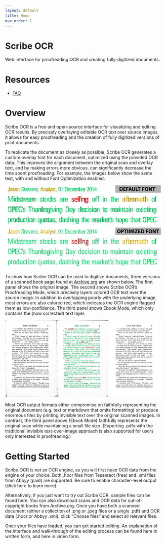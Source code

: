 ```yaml
---
layout: default
title: Home
nav_order: 1
---
```



# Scribe OCR
Web interface for proofreading OCR and creating fully-digitized documents. 

# Resources
- [FAQ](faq)

# Overview

Scribe OCR is a free and open-source interface for visualizing and editing OCR results.  By precisely overlaying editable OCR text over source images, it allows for easy proofreading and the creation of fully digitized versions of print documents. 

To replicate the document as closely as possible, Scribe OCR generates a custom overlay font for each document, optimized using the provided OCR data.  This improves the alignment between the original scan and overlay text, and by making errors more obvious, can significantly decrease the time spent proofreading.  For example, the images below show the same text, with and without Font Optimization enabled. 

<img src="https://raw.githubusercontent.com/Balearica/scribeocr-docs/gh-pages/img/optimization_comp1a1.png" width="700"><img src="https://raw.githubusercontent.com/Balearica/scribeocr-docs/gh-pages/img/optimization_comp1b1.png" width="700">

To show how Scribe OCR can be used to digitize documents, three versions of a scanned book page found at [Archive.org](https://archive.org/details/in.ernet.dli.2015.350580/page/n17/mode/2up) are shown below.  The first panel shows the original image.  The second shows Scribe OCR’s Proofreading Mode, which precisely layers colored OCR text over the source image.  In addition to overlapping poorly with the underlying image, most errors are also colored red, which indicates the OCR engine flagged them as low-confidence.  The third panel shows Ebook Mode, which only contains the (now corrected) text layer.  

![Display Mode Comparison](https://raw.githubusercontent.com/Balearica/scribeocr-docs/gh-pages/img/mode_comp1.png)

Most OCR output formats either compromise on faithfully representing the original document (e.g. text or markdown that omits formatting) or produce enormous files by printing invisible text over the original scanned images.  In contrast, the third panel above (Ebook Mode) faithfully represents the original scan while maintaining a small file size.  (Exporting .pdfs with the traditional invisible text-over-image approach is also supported for users only interested in proofreading.)  


# Getting Started

Scribe OCR is not an OCR engine, so you will first need OCR data from the engine of your choice.  Both .hocr files from Tesseract (free) and .xml files from Abbyy (paid) are supported.  Be sure to enable character-level output (click here to learn more). 

Alternatively, if you just want to try out Scribe OCR, sample files can be found here.  You can also download scans and OCR data for out-of-copyright books from Archive.org. 
Once you have both a scanned document (either a collection of .png or .jpeg files or a single .pdf) and OCR data (.hocr or Abbyy .xml), click “Choose files” and select all relevant files. 

Once your files have loaded, you can get started editing.  An explanation of the interface and walk-through of the editing process can be found here in written form, and here in video form. 
